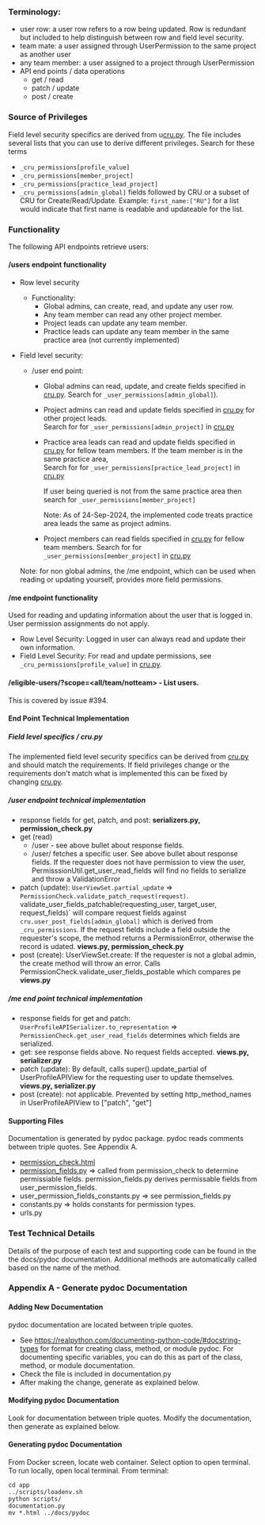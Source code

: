 ### Terminology:

- user row: a user row refers to a row being updated.  Row is redundant but included to
    help distinguish between row and field level security.
- team mate: a user assigned through UserPermission to the same project as another user
- any team member: a user assigned to a project through UserPermission
- API end points / data operations
    - get / read
    - patch / update
    - post / create

### Source of Privileges

Field level security specifics are derived from u[cru.py](../../app/core/cru_permissions.py).  The file includes several lists that
you can use to derive different privileges.  Search for these terms

- `_cru_permissions[profile_value]`
- `_cru_permissions[member_project]`
- `_cru_permissions[practice_lead_project]`
- `_cru_permissions[admin_global]`
    fields followed by CRU or a subset of CRU for Create/Read/Update.  Example:
    `first_name:["RU"]` for a list would indicate that first name is readable and updateable
    for the list.

### Functionality

The following API endpoints retrieve users:

#### /users endpoint functionality

- Row level security

    - Functionality:
        - Global admins, can create, read, and update any user row.
        - Any team member can read any other project member.
        - Project leads can update any team member.
        - Practice leads can update any team member in the same practice area (not currently implemented)

- Field level security:

    - /user end point:
        - Global admins can read, update, and create fields specified in
            [cru.py](../../app/core/cru.py).  Search for
            `_user_permissions[admin_global]`).

        - Project admins can read and update fields specified in
            [cru.py](../../app/core/cru.py) for other project leads.\
            Search for for `_user_permissions[admin_project]` in [cru.py](../../app/core/cru.py)

        - Practice area leads can read and update fields specified in
            [cru.py](../../app/core/cru.py) for fellow team members.  If
            the team member is in the same practice area,\
            Search for for `_user_permissions[practice_lead_project]` in [cru.py](../../app/core/cru.py)

            If user being queried is not from the same practice area then search for `_user_permissions[member_project]`

            Note: As of 24-Sep-2024, the implemented code treats practice area leads the same as project
            admins.

        - Project members can read fields specified in
            [cru.py](../../app/core/cru.py) for fellow team members.
            Search for for `_user_permissions[member_project]` in [cru.py](../../app/core/cru.py)

    Note: for non global admins, the /me endpoint, which can be used when reading or
    updating yourself, provides more field permissions.

#### /me endpoint functionality

Used for reading and updating information about the user that is logged in.  User permission assignments do not apply.

- Row Level Security: Logged in user can always read and update their own information.
- Field Level Security: For read and update permissions, see `_cru_permissions[profile_value]` in [cru.py](../../app/core/cru.py).

#### /eligible-users/<project id>?scope=\<all/team/notteam> - List users.

This is covered by issue #394.

#### End Point Technical Implementation

##### Field level specifics / cru.py

The implemented field level security specifics can be derived from [cru.py](../../app/core/cru.py) and should match the requirements.  If field privileges change or the requirements
don't match what is implemented this can be fixed by changing [cru.py](../../app/core/cru.py).

##### /user endpoint technical implementation

- response fields for get, patch, and post:
    **serializers.py, permission_check.py**
- get (read)
    - /user - see above bullet about response fields.
    - /user/<uuid> fetches a specific user.  See above bullet about response fields.  If the requester does not have permission
        to view the user, PermisssionUtil.get_user_read_fields will find no fields to serialize and throw a ValidationError
- patch (update): `UserViewSet.partial_update` => `PermissionCheck.validate_patch_request(request)`.\
    validate_user_fields_patchable(requesting_user, target_user, request_fields)\` will compare request fields
    against `cru.user_post_fields[admin_global]` which is derived from `_cru_permissions`.  If the request fields
    include a field outside the requester's scope, the method returns a PermissionError, otherwise the
    record is udated.  **views.py, permission_check.py**
- post (create): UserViewSet.create: If the requester is not a global admin, the create method
    will throw an error. Calls PermissionCheck.validate_user_fields_postable which compares
    pe **views.py**

##### /me end point technical implementation

- response fields for get and patch: `UserProfileAPISerializer.to_representation` => `PermissionCheck.get_user_read_fields` determines which fields are serialized.
- get: see response fields above.  No request fields accepted.  **views.py, serializer.py**
- patch (update): By default, calls super().update_partial of UserProfileAPIView for
    the requesting user to update themselves.  **views.py, serializer.py**
- post (create): not applicable.  Prevented by setting http_method_names in
    UserProfileAPIView to \["patch", "get"\]

#### Supporting Files

Documentation is generated by pydoc package.  pydoc reads comments between triple quotes. See Appendix A.

- [permission_check.html](./docs/pydoc/permission_check.html)
- [permission_fields.py](./docs/pydoc/http_method_field_permissions.html) => called from permission_check to
    determine permissiable fields.  permission_fields.py derives permissable fields from
    user_permission_fields.
- user_permission_fields_constants.py => see permission_fields.py
- constants.py => holds constants for permission types.
- urls.py

### Test Technical Details

Details of the purpose of each test and supporting code can be found in the the docs/pydoc documentation.  Additional methods are automatically called based on the name
of the method.

### Appendix A - Generate pydoc Documentation

#### Adding New Documentation

pydoc documentation are located between triple quotes.

- See https://realpython.com/documenting-python-code/#docstring-types for format for creating class, method,
    or module pydoc.  For documenting specific variables, you can do this as part of the class, method,
    or module documentation.
- Check the file is included in documentation.py
- After making the change, generate as explained below.

#### Modifying pydoc Documentation

Look for documentation between triple quotes.  Modify the documentation, then generate as explained
below.

#### Generating pydoc Documentation

From Docker screen, locate web container.  Select option to open terminal.  To run locally, open local
terminal.  From terminal:

```
cd app
../scripts/loadenv.sh
python scripts/
documentation.py
mv *.html ../docs/pydoc
```

